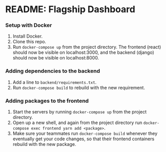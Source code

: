 # README: Flagship Dashboard

### Setup with Docker

1. Install Docker.
2. Clone this repo.
3. Run `docker-compose up` from the project directory. The frontend (react) should now be visible on localhost:3000, and the backend (django) should now be visible on localhost:8000.

### Adding dependencies to the backend

1. Add a line to `backend/requirements.txt`.
2. Run `docker-compose build` to rebuild with the new requirement.

### Adding packages to the frontend

1. Start the servers by running `docker-compose up` from the project directory.
2. Open up a new shell, and again from the project directory run `docker-compose exec frontend yarn add <package>`.
3. Make sure your teammates run `docker-compose build` whenever they eventually get your code changes, so that their frontend containers rebuild with the new package.

